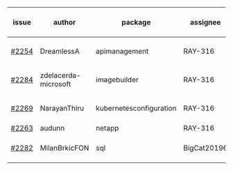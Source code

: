 | issue | author | package | assignee | bot advice | created date of issue | target release date | date from target |
| ------ | ------ | ------ | ------ | ------ | ------ | ------ | :-----: |
| [#2254](https://github.com/Azure/sdk-release-request/issues/2254) | DreamlessA | apimanagement | RAY-316 |   release date < 2 ! <br> | 11-24 | 12-08 | 0 |
| [#2284](https://github.com/Azure/sdk-release-request/issues/2284) | zdelacerda-microsoft | imagebuilder | RAY-316 |   release date < 2 ! <br> | 12-06 | 12-09 | 0 |
| [#2269](https://github.com/Azure/sdk-release-request/issues/2269) | NarayanThiru | kubernetesconfiguration | RAY-316 |   release date < 2 ! <br> | 11-30 | 12-07 | -1 |
| [#2263](https://github.com/Azure/sdk-release-request/issues/2263) | audunn | netapp | RAY-316 |   | 11-26 | 12-20 |   |
| [#2282](https://github.com/Azure/sdk-release-request/issues/2282) | MilanBrkicFON | sql | BigCat20196 |   release date < 2 ! <br> | 12-06 | 12-10 | 1 |
